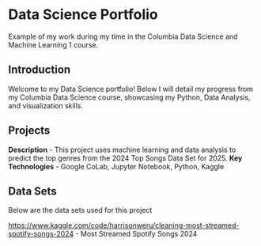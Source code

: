 # Data Science Portfolio
Example of my work during my time in the Columbia Data Science and Machine Learning 1 course. 


## Introduction
Welcome to my Data Science portfolio! Below I will detail my progress from my Columbia Data Science course, showcasing my Python, Data Analysis, and visualization skills.

## Projects 
**Description** - This project uses machine learning and data analysis to predict the top genres from the 2024 Top Songs Data Set for 2025. 
**Key Technologies** - Google CoLab, Jupyter Notebook, Python, Kaggle

## Data Sets 
Below are the data sets used for this project

https://www.kaggle.com/code/harrisonweru/cleaning-most-streamed-spotify-songs-2024 - Most Streamed Spotify Songs 2024
